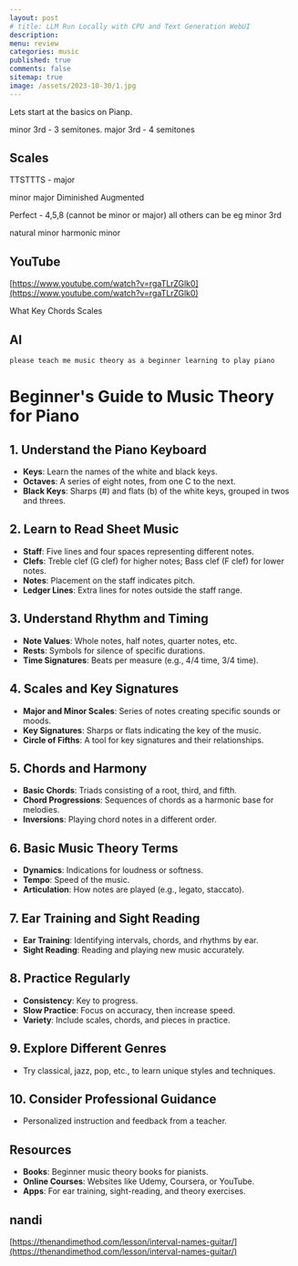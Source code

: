 ```yaml
---
layout: post
# title: LLM Run Locally with CPU and Text Generation WebUI 
description: 
menu: review
categories: music 
published: true 
comments: false     
sitemap: true
image: /assets/2023-10-30/1.jpg
---
```


<!-- [![alt text](/assets/2023-10-10/3.jpg "email"){:width="600px"}](/assets/2023-10-10/3.jpg) -->
<!-- [![alt text](/assets/2023-10-30/1.jpg "email")](/assets/2023-10-30/1.jpg) -->

Lets start at the basics on Pianp.

minor 3rd - 3 semitones.
major 3rd - 4 semitones

## Scales

TTSTTTS - major

minor
major
Diminished
Augmented

Perfect - 4,5,8  (cannot be minor or major)
all others can be eg minor 3rd


natural minor
harmonic minor

## YouTube

[https://www.youtube.com/watch?v=rgaTLrZGlk0](https://www.youtube.com/watch?v=rgaTLrZGlk0)


What Key
Chords
Scales


## AI

`please teach me music theory as a beginner learning to play piano`

# Beginner's Guide to Music Theory for Piano

## 1. Understand the Piano Keyboard
- **Keys**: Learn the names of the white and black keys.
- **Octaves**: A series of eight notes, from one C to the next.
- **Black Keys**: Sharps (#) and flats (b) of the white keys, grouped in twos and threes.

## 2. Learn to Read Sheet Music
- **Staff**: Five lines and four spaces representing different notes.
- **Clefs**: Treble clef (G clef) for higher notes; Bass clef (F clef) for lower notes.
- **Notes**: Placement on the staff indicates pitch.
- **Ledger Lines**: Extra lines for notes outside the staff range.

## 3. Understand Rhythm and Timing
- **Note Values**: Whole notes, half notes, quarter notes, etc.
- **Rests**: Symbols for silence of specific durations.
- **Time Signatures**: Beats per measure (e.g., 4/4 time, 3/4 time).

## 4. Scales and Key Signatures
- **Major and Minor Scales**: Series of notes creating specific sounds or moods.
- **Key Signatures**: Sharps or flats indicating the key of the music.
- **Circle of Fifths**: A tool for key signatures and their relationships.

## 5. Chords and Harmony
- **Basic Chords**: Triads consisting of a root, third, and fifth.
- **Chord Progressions**: Sequences of chords as a harmonic base for melodies.
- **Inversions**: Playing chord notes in a different order.

## 6. Basic Music Theory Terms
- **Dynamics**: Indications for loudness or softness.
- **Tempo**: Speed of the music.
- **Articulation**: How notes are played (e.g., legato, staccato).

## 7. Ear Training and Sight Reading
- **Ear Training**: Identifying intervals, chords, and rhythms by ear.
- **Sight Reading**: Reading and playing new music accurately.

## 8. Practice Regularly
- **Consistency**: Key to progress.
- **Slow Practice**: Focus on accuracy, then increase speed.
- **Variety**: Include scales, chords, and pieces in practice.

## 9. Explore Different Genres
- Try classical, jazz, pop, etc., to learn unique styles and techniques.

## 10. Consider Professional Guidance
- Personalized instruction and feedback from a teacher.

## Resources
- **Books**: Beginner music theory books for pianists.
- **Online Courses**: Websites like Udemy, Coursera, or YouTube.
- **Apps**: For ear training, sight-reading, and theory exercises.




## nandi

[https://thenandimethod.com/lesson/interval-names-guitar/](https://thenandimethod.com/lesson/interval-names-guitar/)


